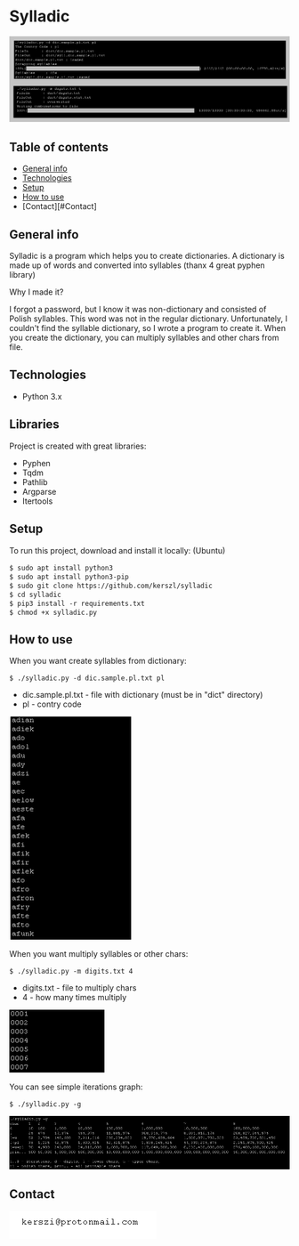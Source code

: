 # Sylladic

![Screenshot](program.png)

## Table of contents
* [General info](#general-info)
* [Technologies](#technologies)
* [Setup](#setup)
* [How to use](#How-to-use)
* [Contact][#Contact]

## General info
Sylladic is a program which helps you to create dictionaries. A dictionary is made up of words and converted into syllables (thanx 4 great pyphen library) 


Why I made it?

I forgot a password, but I know it was non-dictionary and consisted of Polish syllables. This word was not in the regular dictionary. Unfortunately, I couldn't find the syllable dictionary, so I wrote a program to create it. When you create the dictionary, you can multiply syllables and other chars from file. 
	
## Technologies
* Python 3.x

## Libraries
Project is created with great libraries:

* Pyphen 
* Tqdm
* Pathlib
* Argparse
* Itertools


	
## Setup
To run this project, download and install it locally: (Ubuntu)
```
$ sudo apt install python3
$ sudo apt install python3-pip
$ sudo git clone https://github.com/kerszl/sylladic
$ cd sylladic
$ pip3 install -r requirements.txt
$ chmod +x sylladic.py
```

## How to use
When you want create syllables from dictionary:
```
$ ./sylladic.py -d dic.sample.pl.txt pl
```
* dic.sample.pl.txt - file with dictionary (must be in "dict" directory)
* pl - contry code

![Screenshot](syll.png)

When you want multiply syllables or other chars:
```
$ ./sylladic.py -m digits.txt 4
```
* digits.txt - file to multiply chars
* 4 - how many times multiply

![Screenshot](mul.png)

You can see simple iterations graph:
```
$ ./sylladic.py -g
```
![Screenshot](iterations.png)
## Contact
![Screenshot](contact.png)
